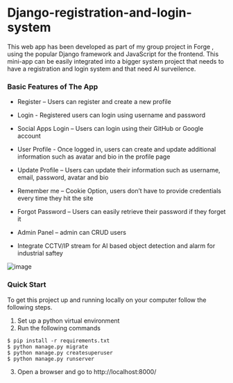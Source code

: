 # Django-registration-and-login-system
This web app has been developed as part of my group project in Forge , using the popular Django framework and JavaScript for the frontend. This mini-app can be easily integrated into a bigger system project that needs to have a registration and login system and that need AI surveilence.

### Basic Features of The App
    
* Register – Users can register and create a new profile

* Login - Registered users can login using username and password

* Social Apps Login – Users can login using their GitHub or Google account

* User Profile - Once logged in, users can create and update additional information such as avatar and bio in the profile page

* Update Profile – Users can update their information such as username, email, password, avatar and bio

* Remember me – Cookie Option, users don’t have to provide credentials every time they hit the site

* Forgot Password – Users can easily retrieve their password if they forget it
  
* Admin Panel – admin can CRUD users

* Integrate CCTV/IP stream for AI based object detection and alarm for industrial saftey

![image](https://github.com/kailas711/Boundary_Area_Mapping/assets/89206677/1ff76838-1162-44d0-8083-63ff4d7ac493)

### Quick Start
To get this project up and running locally on your computer follow the following steps.
1. Set up a python virtual environment
2. Run the following commands
```
$ pip install -r requirements.txt
$ python manage.py migrate
$ python manage.py createsuperuser
$ python manage.py runserver
```
   
3. Open a browser and go to http://localhost:8000/

